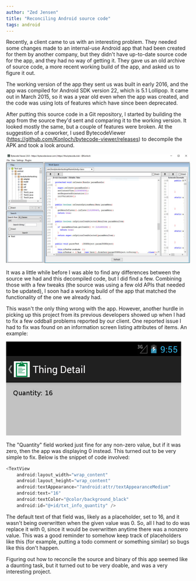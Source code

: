 ```yaml
---
author: "Zed Jensen"
title: "Reconciling Android source code"
tags: android
---
```


Recently, a client came to us with an interesting problem. They needed some changes made to an internal-use Android app that had been created for them by another
company, but they didn't have up-to-date source code for the app, and they had no way of getting it. They gave us an old archive of source code, a more recent
working build of the app, and asked us to figure it out.

The working version of the app they sent us was built in early 2016, and the app was compiled for Android SDK version 22, which is 5.1 Lollipop. It came out in March 2015, so it was a year old even when the app was created, and the code was using lots of features which have since been deprecated.

After putting this source code in a Git repository, I started by building the app from the source they'd sent and comparing it to the working version. It looked
mostly the same, but a couple of features were broken. At the suggestion of a coworker, I used BytecodeViewer (https://github.com/Konloch/bytecode-viewer/releases)
to decompile the APK and took a look around.

![BytecodeViewer screenshot](/2017/12/19/android-reconciling-source/bytecode-viewer.jpg)

It was a little while before I was able to find any differences between the source we had and this decompiled code,
but I did find a few. Combining those with a few tweaks (the source was using a few old APIs that needed to be updated), I soon had a working build of the app
that matched the functionality of the one we already had.

This wasn't the only thing wrong with the app. However, another hurdle in picking up this project from its previous developers showed up when I had to fix a few
oddball problems reported by our client. One reported issue I had to fix was found on an information screen listing attributes of items. An example:

![Details screen](/2017/12/19/android-reconciling-source/details.jpg)

The "Quantity" field worked just fine for any non-zero value, but if it was zero, then the app was displaying 0 instead. This turned out to be very simple to fix. Below is the snippet of code involved:

```java
<TextView
    android:layout_width="wrap_content"
    android:layout_height="wrap_content"
    android:textAppearance="?android:attr/textAppearanceMedium"
    android:text="16"
    android:textColor="@color/background_black"
    android:id="@+id/txt_info_quantity" />
```

The default text of that field was, likely as a placeholder, set to 16, and it wasn't being overwritten when the given value was 0. So, all I had to do was replace
it with 0, since it would be overwritten anytime there was a nonzero value. This was a good reminder to somehow keep track of placeholders like this (for example, putting a todo comment or something similar) so bugs like this don't happen.

Figuring out how to reconcile the source and binary of this app seemed like a daunting task, but it turned out to be very doable, and was a very interesting project.
